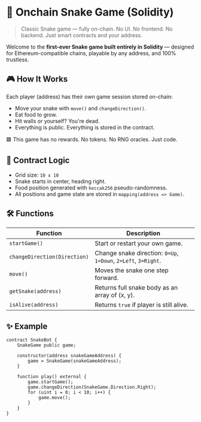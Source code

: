 # 🐍 Onchain Snake Game (Solidity)      
     
> Classic Snake game — fully on-chain. No UI. No frontend. No backend. Just smart contracts and your address.  
      
Welcome to the **first-ever Snake game built entirely in Solidity** — designed for Ethereum-compatible chains, playable by any address, and 100% trustless.   
          
## 🎮 How It Works  
     
Each player (address) has their own game session stored on-chain:  
      
- Move your snake with `move()` and `changeDirection()`. 
- Eat food to grow.   
- Hit walls or yourself? You're dead.  
- Everything is public. Everything is stored in the contract. 
    
🟩 This game has no rewards. No tokens. No RNG oracles. Just code.  
   
## 🧠 Contract Logic   
     
- Grid size: `10 x 10`  
- Snake starts in center, heading right. 
- Food position generated with `keccak256` pseudo-randomness. 
- All positions and game state are stored in `mapping(address => Game)`. 
 
## 🛠 Functions

| Function | Description |  
|---------|-------------|  
| `startGame()` | Start or restart your own game. |  
| `changeDirection(Direction)` | Change snake direction: `0=Up`, `1=Down`, `2=Left`, `3=Right`. |  
| `move()` | Moves the snake one step forward. |  
| `getSnake(address)` | Returns full snake body as an array of (x, y). |  
| `isAlive(address)` | Returns `true` if player is still alive. |

## ✨ Example

```solidity
contract SnakeBot {
    SnakeGame public game;

    constructor(address snakeGameAddress) {
        game = SnakeGame(snakeGameAddress);
    }

    function play() external {
        game.startGame();
        game.changeDirection(SnakeGame.Direction.Right);
        for (uint i = 0; i < 10; i++) {
            game.move();
        }
    }
}
